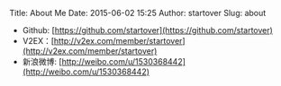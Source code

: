 Title: About Me
Date: 2015-06-02 15:25
Author: startover
Slug: about

* Github: [https://github.com/startover](https://github.com/startover)
* V2EX：[http://v2ex.com/member/startover](http://v2ex.com/member/startover)
* 新浪微博: [http://weibo.com/u/1530368442](http://weibo.com/u/1530368442)
